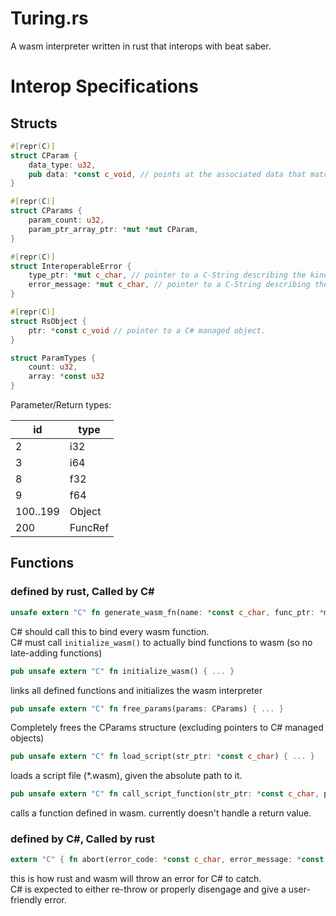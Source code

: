 # Turing.rs
A wasm interpreter written in rust that interops with beat saber.  







# Interop Specifications

## Structs

```rust
#[repr(C)]
struct CParam {
    data_type: u32,
    pub data: *const c_void, // points at the associated data that matches data_type
}
```

```rust
#[repr(C)]
struct CParams {
    param_count: u32,
    param_ptr_array_ptr: *mut *mut CParam,
}
```

```rust
#[repr(C)]
struct InteroperableError {
    type_ptr: *mut c_char, // pointer to a C-String describing the kind of error
    error_message: *mut c_char, // pointer to a C-String describing the error itself
}
```

```rust
#[repr(C)]
struct RsObject {
    ptr: *const c_void // pointer to a C# managed object.
}
```

```rust
struct ParamTypes {
    count: u32,
    array: *const u32
}
```
Parameter/Return types:  

| id       | type    |
|----------|---------|
| 2        | i32     |
| 3        | i64     |
| 8        | f32     |
| 9        | f64     |
| 100..199 | Object  |
| 200      | FuncRef |


## Functions

### defined by rust, Called by C#

```rust
unsafe extern "C" fn generate_wasm_fn(name: *const c_char, func_ptr: *mut c_void, param_types: ParamTypes, return_types: ParamTypes) { ... }
```
C# should call this to bind every wasm function.  
C# must call `initialize_wasm()` to actually bind functions to wasm (so no late-adding functions)  

```rust
pub unsafe extern "C" fn initialize_wasm() { ... }
```
links all defined functions and initializes the wasm interpreter  

```rust
pub unsafe extern "C" fn free_params(params: CParams) { ... }
```
Completely frees the CParams structure (excluding pointers to C# managed objects)  

```rust
pub unsafe extern "C" fn load_script(str_ptr: *const c_char) { ... }
```
loads a script file (*.wasm), given the absolute path to it.  

```rust
pub unsafe extern "C" fn call_script_function(str_ptr: *const c_char, params: CParams) { ... }
```
calls a function defined in wasm. currently doesn't handle a return value.  

### defined by C#, Called by rust

```rust
extern "C" { fn abort(error_code: *const c_char, error_message: *const c_char); }
```
this is how rust and wasm will throw an error for C# to catch.  
C# is expected to either re-throw or properly disengage and give a user-friendly error.  
